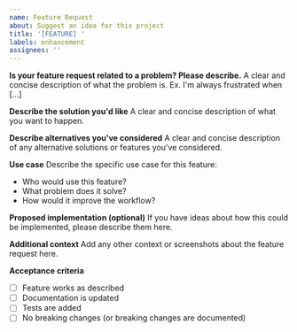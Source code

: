 ```yaml
---
name: Feature Request
about: Suggest an idea for this project
title: '[FEATURE] '
labels: enhancement
assignees: ''
---
```


**Is your feature request related to a problem? Please describe.**
A clear and concise description of what the problem is. Ex. I'm always frustrated when [...]

**Describe the solution you'd like**
A clear and concise description of what you want to happen.

**Describe alternatives you've considered**
A clear and concise description of any alternative solutions or features you've considered.

**Use case**
Describe the specific use case for this feature:
- Who would use this feature?
- What problem does it solve?
- How would it improve the workflow?

**Proposed implementation (optional)**
If you have ideas about how this could be implemented, please describe them here.

**Additional context**
Add any other context or screenshots about the feature request here.

**Acceptance criteria**
- [ ] Feature works as described
- [ ] Documentation is updated
- [ ] Tests are added
- [ ] No breaking changes (or breaking changes are documented)
